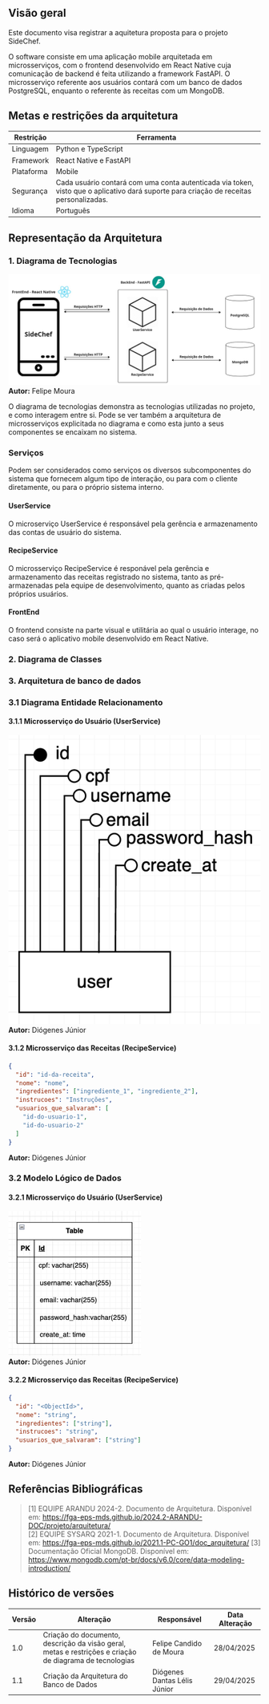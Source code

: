 ## Visão geral
Este documento visa registrar a aquitetura proposta para o projeto SideChef. 

O software consiste em uma aplicação mobile arquitetada em microsserviços, com o frontend desenvolvido em React Native cuja comunicação de backend é feita utilizando a framework FastAPI. O microsserviço referente aos usuários contará com um banco de dados PostgreSQL, enquanto o referente às receitas com um MongoDB.

## Metas e restrições da arquitetura 
| **Restrição**|**Ferramenta**|
|--------------|--------------|
| Linguagem | Python e TypeScript |
| Framework | React Native e FastAPI |
| Plataforma | Mobile |
| Segurança | Cada usuário contará com uma conta autenticada via token, visto que o aplicativo dará suporte para criação de receitas personalizadas. |
| Idioma | Português|

## Representação da Arquitetura 

### 1. Diagrama de Tecnologias

![DiagramaTecnologias](../assets/diagramaTecnologias.jpg)
**Autor:** Felipe Moura

O diagrama de tecnologias demonstra as tecnologias utilizadas no projeto, e como interagem entre si. Pode se ver também a arquitetura de microsserviços explicitada no diagrama e como esta junto a seus componentes se encaixam no sistema.
### Serviços

Podem ser considerados como serviços os diversos subcomponentes do sistema que fornecem algum tipo de interação, ou para com o cliente diretamente, ou para o próprio sistema interno.
#### UserService
O microserviço UserService é responsável pela gerência e armazenamento das contas de usuário do sistema.

#### RecipeService
O microsserviço RecipeService é responável pela gerência e armazenamento das receitas registrado no sistema, tanto as pré-armazenadas pela equipe de desenvolvimento, quanto as criadas pelos próprios usuários.

#### FrontEnd
O frontend consiste na parte visual e utilitária ao qual o usuário interage, no caso será o aplicativo mobile desenvolvido em React Native.

### 2. Diagrama de Classes

### 3. Arquitetura de banco de dados

### 3.1 Diagrama Entidade Relacionamento

#### 3.1.1 Microsserviço do Usuário (UserService)
![DiagramaEntidadeRelacionamento](../assets/diagramaEntidadeRelacionamento.png)<br>
**Autor:** Diógenes Júnior

#### 3.1.2 Microsserviço das Receitas (RecipeService)
```json
{
  "id": "id-da-receita",
  "nome": "nome",
  "ingredientes": ["ingrediente_1", "ingrediente_2"],
  "instrucoes": "Instruções",
  "usuarios_que_salvaram": [
    "id-do-usuario-1",
    "id-do-usuario-2"
  ]
}
```
**Autor:** Diógenes Júnior

### 3.2 Modelo Lógico de Dados

#### 3.2.1 Microsserviço do Usuário (UserService)
![ModeloLógicoDeDadosUsuário](../assets/logicaDeDados.png)<br>
**Autor:** Diógenes Júnior

#### 3.2.2 Microsserviço das Receitas (RecipeService)
```json
{
  "id": "<ObjectId>",               
  "nome": "string",                      
  "ingredientes": ["string"],          
  "instrucoes": "string",               
  "usuarios_que_salvaram": ["string"]    
}
```
**Autor:** Diógenes Júnior

## Referências Bibliográficas
> [1] EQUIPE ARANDU 2024-2. Documento de Arquitetura. Disponível em: https://fga-eps-mds.github.io/2024.2-ARANDU-DOC/projeto/arquitetura/  
> [2] EQUIPE SYSARQ 2021-1. Documento de Arquitetura. Disponível em: https://fga-eps-mds.github.io/2021.1-PC-GO1/doc_arquitetura/ 
> [3] Documentação Oficial MongoDB. Disponível em: https://www.mongodb.com/pt-br/docs/v6.0/core/data-modeling-introduction/


## Histórico de versões

| Versão | Alteração       | Responsável         | Data Alteração |
|--------|-----------------|---------------------|----------------|
| 1.0    | Criação do documento, descrição da visão geral, metas e restrições  e criação de diagrama de tecnologias  | Felipe Candido de Moura | 28/04/2025 |
| 1.1  | Criação da Arquitetura do Banco de Dados | Diógenes Dantas Lélis Júnior | 29/04/2025 |
